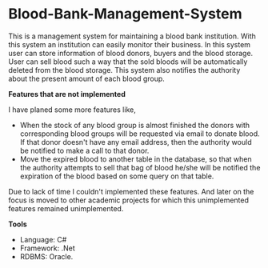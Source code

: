 # Blood-Bank-Management-System

This is a management system for maintaining a blood bank institution. With this system an institution can easily monitor their business. In this system user can store information of blood donors, buyers and the blood storage. User can sell blood such a way that the sold bloods will be automatically deleted from the blood storage. This system also notifies the authority about the present amount of each blood group.

**Features that are not implemented**

I have planed some more features like,
  - When the stock of any blood group is almost finished the donors with corresponding blood groups will be requested via email to donate blood. If that donor doesn't have any email address, then the authority would be notified to make a call to that donor.
  - Move the expired blood to another table in the database, so that when the authority attempts to sell that bag of blood he/she will be notified the expiration of the blood based on some query on that table.
  
Due to lack of time I couldn't implemented these features. And later on the focus is moved to other academic projects for which this unimplemented features remained unimplemented.
  
**Tools**

  - Language: C#
  - Framework: .Net
  - RDBMS: Oracle.
